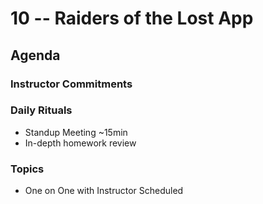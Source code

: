 # 10 -- Raiders of the Lost App

## Agenda

### Instructor Commitments


### Daily Rituals

* Standup Meeting ~15min
* In-depth homework review

### Topics

* One on One with Instructor Scheduled

